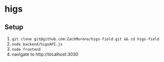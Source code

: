 # higs

## Setup

 1. `git clone git@github.com:ZachMoreno/higs-field.git && cd higs-field`
 2. `node backend/higsAPI.js`
 3. `node frontend`
 4. navigate to http://localhost:3030
